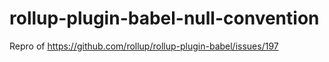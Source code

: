 # rollup-plugin-babel-null-convention
Repro of https://github.com/rollup/rollup-plugin-babel/issues/197
